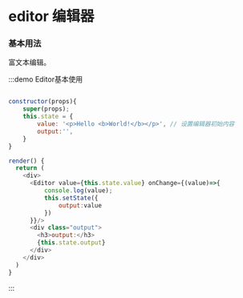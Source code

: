# editor 编辑器

### 基本用法

富文本编辑。

:::demo  Editor基本使用
 

```js

constructor(props){
    super(props);
    this.state = {
        value: '<p>Hello <b>World!</b></p>', // 设置编辑器初始内容
        output:'',
    }
}

render() {
  return (
    <div>
      <Editor value={this.state.value} onChange={(value)=>{
          console.log(value);
          this.setState({
              output:value
          })
      }}/>
      <div class="output">
        <h3>output:</h3>
        {this.state.output}
      </div>
    </div>
  )
}
```
<style>
.bf-container {
    border: 1px solid #d1d1d1;
    border-radius: 5px;
}
</style>
:::